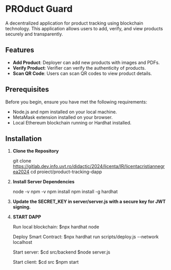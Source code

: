 # PROduct Guard

A decentralized application for product tracking using blockchain technology. This application allows users to add, verify, and view products securely and transparently.

## Features

- **Add Product**: Deployer can add new products with images and PDFs.
- **Verify Product**: Verifier can verify the authenticity of products.
- **Scan QR Code**: Users can scan QR codes to view product details.

## Prerequisites

Before you begin, ensure you have met the following requirements:

- Node.js and npm installed on your local machine.
- MetaMask extension installed on your browser.
- Local Ethereum blockchain running or Hardhat installed.

## Installation

1. **Clone the Repository**

   git clone https://gitlab.dev.info.uvt.ro/didactic/2024/licenta/IR/licentacristiannegrea2024
   cd proiect/product-tracking-dapp

2. **Install Server Dependencies**
   
   node -v
   npm -v
   npm install
   npm install -g hardhat
  
3. **Update the SECRET_KEY in server/server.js with a secure key for JWT signing.**

3. **START DAPP**

    Run local blockchain:  $npx hardhat node

    Deploy Smart Contract: $npx hardhat run scripts/deploy.js --network localhost

    Start server: $cd src/backend
                  $node server.js

    Start client: $cd src
                  $npm start
